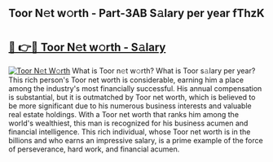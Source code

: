 ## Toor N𝚎t w𝚘rth - Part-3AB S𝚊lary per year fThzK

# <h2><a href="http://gc04by.nevu.top/?p=Toor">🔗 👉🔴 Toor N𝚎t w𝚘rth - S𝚊lary</a></h2>

[![Toor N𝚎t W𝚘rth](https://i.imgur.com/Oavwk0R.jpeg)](http://gc04by.nevu.top/?p=Toor)
What is Toor n𝚎t w𝚘rth? What is Toor s𝚊lary per year?
This rich person's Toor net worth is considerable, earning him a place among the industry's most financially successful. His annual compensation is substantial, but it is outmatched by Toor net worth, which is believed to be more significant due to his numerous business interests and valuable real estate holdings. With a Toor net worth that ranks him among the world's wealthiest, this man is recognized for his business acumen and financial intelligence. This rich individual, whose Toor net worth is in the billions and who earns an impressive salary, is a prime example of the force of perseverance, hard work, and financial acumen.
